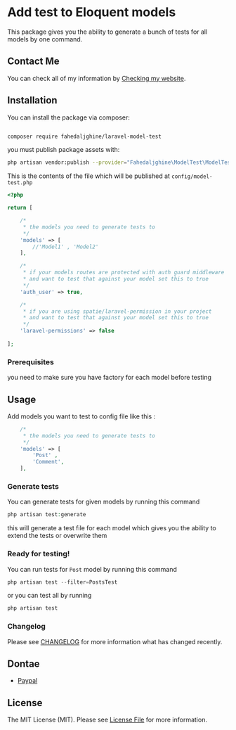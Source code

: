 # Add test to Eloquent models

This package gives you the ability to generate a bunch of tests for all models by one command.

## Contact Me

You can check all of my information
by [Checking my website](https://fahedaljghine.com/).

## Installation

You can install the package via composer:

```bash

composer require fahedaljghine/laravel-model-test
```

you must publish package assets with:

```bash
php artisan vendor:publish --provider="Fahedaljghine\ModelTest\ModelTestServiceProvider"
```

This is the contents of the file which will be published at `config/model-test.php`

```php
<?php

return [

    /*
     * the models you need to generate tests to
     */
    'models' => [
        //'Model1' , 'Model2'
    ],

    /*
     * if your models routes are protected with auth guard middleware
     * and want to test that against your model set this to true
     */
    'auth_user' => true,

    /*
     * if you are using spatie/laravel-permission in your project
     * and want to test that against your model set this to true
     */
    'laravel-permissions' => false
    
];
```

### Prerequisites

you need to make sure you have factory for each model before testing


## Usage

Add models you want to test to config file like this :

```php
    /*
     * the models you need to generate tests to
     */
    'models' => [
        'Post' , 
        'Comment',
    ],
```

### Generate tests

You can generate tests for given models by running this command

```php
php artisan test:generate
```

this will generate a test file for each model which gives you the ability to extend the tests or overwrite them

### Ready for testing!

You can run tests for `Post` model by running this command

```php
php artisan test --filter=PostsTest
```

or you can test all by running

```php
php artisan test
```

### Changelog

Please see [CHANGELOG](CHANGELOG.md) for more information what has changed recently.

## Dontae
 - [Paypal](https://www.paypal.com/donate/?hosted_button_id=MSKWTL27YPFDW)

## License

The MIT License (MIT). Please see [License File](LICENSE) for more information.
